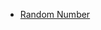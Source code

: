 
* [Random Number](https://github.com/GustavBrunszwig/JS_wiki/blob/main/utilty_functions/numbers/random_number.md)
